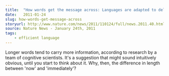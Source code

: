 ```yaml
---
title:  "How words get the message across: Languages are adapted to deliver information efficiently and smoothly"
date:   2011-01-24
slug: how-words-get-message-across
storyurl: http://www.nature.com/news/2011/110124/full/news.2011.40.html
source: Nature News - January 24th, 2011
tags:
    - efficient language
---
```

Longer words tend to carry more information, according to research by a team of cognitive scientists.
  It's a suggestion that might sound intuitively obvious, until you start to think about it. Why, then, the difference
in length between 'now' and 'immediately'?
